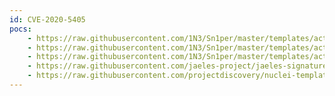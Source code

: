 ```yaml
---
id: CVE-2020-5405
pocs:
    - https://raw.githubusercontent.com/1N3/Sn1per/master/templates/active/CVE-2020-5405_-_Spring_Directory_Traversal_1.sh
    - https://raw.githubusercontent.com/1N3/Sn1per/master/templates/active/CVE-2020-5405_-_Spring_Directory_Traversal_2.sh
    - https://raw.githubusercontent.com/1N3/Sn1per/master/templates/active/CVE-2020-5405_-_Spring_Directory_Traversal_3.sh
    - https://raw.githubusercontent.com/jaeles-project/jaeles-signatures/master/cves/spring-cloud-path-traversal-cve-2020-5405.yaml
    - https://raw.githubusercontent.com/projectdiscovery/nuclei-templates/master/cves/CVE-2020-5405.yaml
---
```

